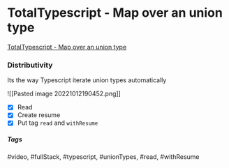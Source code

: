 # TotalTypescript - Map over an union type
[TotalTypescript - Map over an union type](https://www.totaltypescript.com/tips/map-over-a-union-type)

### Distributivity
Its the way Typescript iterate union types automatically

![[Pasted image 20221012190452.png]]

- [x] Read
- [x] Create resume
- [x] Put tag `read` and `withResume`

##### Tags
#video, #fullStack, #typescript, #unionTypes, #read, #withResume 

